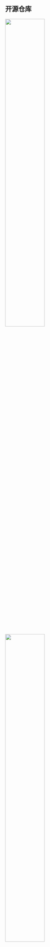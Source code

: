 ## 开源仓库

 <a href="https://github.com/bihe0832/AndroidAppFactory"><img src="https://github-readme-stats.vercel.app/api/pin?username=bihe0832&repo=AndroidAppFactory" width ="50%" /></a> <a href="https://github.com/bihe0832/AndroidAppFactory-Sample"><img src="https://github-readme-stats.vercel.app/api/pin?username=bihe0832&repo=AndroidAppFactory-Sample" width ="50%" /></a>

 <a href="https://github.com/bihe0832/AndroidAppFactory-Doc"><img src="https://github-readme-stats.vercel.app/api/pin?username=bihe0832&repo=AndroidAppFactory-Doc" width ="50%" /></a> <a href="https://github.com/bihe0832/AndroidAppFactory-Pages"><img src="https://github-readme-stats.vercel.app/api/pin?username=bihe0832&repo=AndroidAppFactory-Pages" width ="50%" /></a>

## 相关链接

- **框架主页：[https://android.bihe0832.com](https://android.bihe0832.com)**

- **AAF 应用事例：[https://android.bihe0832.com/samples/](https://android.bihe0832.com/samples/)**

- **AAF 应用事例下载地址：[https://cdn.bihe0832.com/app/download.html](https://cdn.bihe0832.com/app/download.html)**

- 框架代码统计：[https://android.bihe0832.com/source/lib/index.html](https://android.bihe0832.com/source/lib/index.html)

- AAF Sample 代码统计：[https://android.bihe0832.com/source/sample/index.html](https://android.bihe0832.com/source/sample/index.html)

## 相关文档

### 安卓开发那些事总纲

- **链接：[https://blog.bihe0832.com/android-dev-summary.html](https://blog.bihe0832.com/android-dev-summary.html)**

- **简介：对于AAF的整个技术方案的全面介绍以及相关联开发技术及工具的总结汇总**

### 安卓组件化之框架设计

- 链接：[https://blog.bihe0832.com/android-dev-architecture.html](https://blog.bihe0832.com/android-dev-architecture.html)

- 简介：介绍整体的组件化框架的设计，包括背景和具体的方案。框架核心就是组件化开发，设计中遵循组件单一职责、分层、高内聚低耦合、依赖倒置的原则。

### 安卓组件化之组件管理（导入、依赖、升级）

- 链接：[https://blog.bihe0832.com/android-dev-module-denpendencies.html](https://blog.bihe0832.com/android-dev-module-denpendencies.html)

- 简介：当项目随着业务模块的增加组件数量变多以后，组件依赖复杂，维护成本越来越高。这篇文章介绍我们对整个组件化项目的工程配置、编译、依赖管理等的优化。包括**模块怎么导入、依赖关系怎么添加、修改以后怎么更新组件**。

### 安卓组件化之组件调试和运行

- 链接：[https://blog.bihe0832.com/android-dev-module-debug.html](https://blog.bihe0832.com/android-dev-module-debug.html)

- 简介：文章主要集中在怎么基于组件化更好的提升开发效率。包括如何做到最小单元运行、怎么提供更便捷的调试。
    
### 安卓组件化之持续集成与自动构建

- 链接：[https://blog.bihe0832.com/android-dev-module-build.html](https://blog.bihe0832.com/android-dev-module-build.html)

- 简介：文章总结组件化开发框架怎么通过自动构建，完成一套代码同时支撑超过多款APP的构建发布。

### 安卓组件化之组件通信及拦截

- 链接：[https://blog.bihe0832.com/android-dev-router.html](https://blog.bihe0832.com/android-dev-router.html)

- 简介：文章主要总结了基于路由的组件通信怎么设计的，包括路由怎么配置、怎么生成，以及怎么基于路由处理通用拦截及页面返回等逻辑。

## 关于作者

<img src="http://cdn.bihe0832.com/images/cv_1080.jpg" width ="80%" />

- 子勰博客：[https://blog.bihe0832.com/](https://blog.bihe0832.com/)

- Github：[https://github.com/bihe0832](https://github.com/bihe0832)

